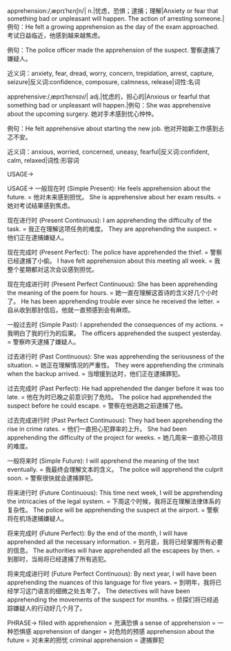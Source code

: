 apprehension:/ˌæprɪˈhɛnʃn/| n.|忧虑，恐惧；逮捕；理解|Anxiety or fear that something bad or unpleasant will happen. The action of arresting someone.|例句：He felt a growing apprehension as the day of the exam approached. 考试日益临近，他感到越来越焦虑。


例句：The police officer made the apprehension of the suspect. 警察逮捕了嫌疑人。


近义词：anxiety, fear, dread, worry, concern, trepidation, arrest, capture, seizure|反义词:confidence, composure, calmness, release|词性:名词

apprehensive:/ˌæprɪˈhɛnsɪv/| adj.|忧虑的，担心的|Anxious or fearful that something bad or unpleasant will happen.|例句：She was apprehensive about the upcoming surgery. 她对手术感到忧心忡忡。


例句：He felt apprehensive about starting the new job. 他对开始新工作感到忐忑不安。


近义词：anxious, worried, concerned, uneasy, fearful|反义词:confident, calm, relaxed|词性:形容词


USAGE->

USAGE->
一般现在时 (Simple Present):
He feels apprehension about the future. = 他对未来感到担忧。
She is apprehensive about her exam results. = 她对考试结果感到焦虑。

现在进行时 (Present Continuous):
I am apprehending the difficulty of the task. = 我正在理解这项任务的难度。
They are apprehending the suspect. = 他们正在逮捕嫌疑人。

现在完成时 (Present Perfect):
The police have apprehended the thief. = 警察已经逮捕了小偷。
I have felt apprehension about this meeting all week. = 我整个星期都对这次会议感到担忧。

现在完成进行时 (Present Perfect Continuous):
She has been apprehending the meaning of the poem for hours. = 她一直在理解这首诗的含义好几个小时了。
He has been apprehending trouble ever since he received the letter. = 自从收到那封信后，他就一直预感到会有麻烦。

一般过去时 (Simple Past):
I apprehended the consequences of my actions. = 我明白了我的行为的后果。
The officers apprehended the suspect yesterday. = 警察昨天逮捕了嫌疑人。

过去进行时 (Past Continuous):
She was apprehending the seriousness of the situation. = 她正在理解情况的严重性。
They were apprehending the criminals when the backup arrived. = 当增援到达时，他们正在逮捕罪犯。

过去完成时 (Past Perfect):
He had apprehended the danger before it was too late. = 他在为时已晚之前意识到了危险。
The police had apprehended the suspect before he could escape. = 警察在他逃跑之前逮捕了他。

过去完成进行时 (Past Perfect Continuous):
They had been apprehending the rise in crime rates. = 他们一直担心犯罪率的上升。
She had been apprehending the difficulty of the project for weeks. = 她几周来一直担心项目的难度。

一般将来时 (Simple Future):
I will apprehend the meaning of the text eventually. = 我最终会理解文本的含义。
The police will apprehend the culprit soon. = 警察很快就会逮捕罪犯。

将来进行时 (Future Continuous):
This time next week, I will be apprehending the intricacies of the legal system. = 下周这个时候，我将正在理解法律体系的复杂性。
The police will be apprehending the suspect at the airport. = 警察将在机场逮捕嫌疑人。

将来完成时 (Future Perfect):
By the end of the month, I will have apprehended all the necessary information. = 到月底，我将已经掌握所有必要的信息。
The authorities will have apprehended all the escapees by then. = 到那时，当局将已经逮捕了所有逃犯。

将来完成进行时 (Future Perfect Continuous):
By next year, I will have been apprehending the nuances of this language for five years. = 到明年，我将已经学习这门语言的细微之处五年了。
The detectives will have been apprehending the movements of the suspect for months. = 侦探们将已经追踪嫌疑人的行动好几个月了。



PHRASE->
filled with apprehension = 充满恐惧
a sense of apprehension = 一种恐惧感
apprehension of danger = 对危险的预感
apprehension about the future = 对未来的担忧
criminal apprehension = 逮捕罪犯
